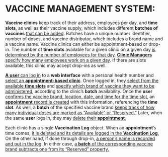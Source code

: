 # VACCINE MANAGEMENT SYSTEM:

**Vaccine clinics** keep track of their address, employees per day, and **time slots**, as well as their vaccine supply, which includes different **batches of vaccines** <ins>that can be added</ins>. Batches have a unique number identifier, number of doses, and vaccine distributor, which includes a brand name and a vaccine name. Vaccine clinics can either be appointment-based or drop-in. The number of **time slots** available for a given clinic on a given day <ins>is determined by the number of employees for that day</ins>. <ins>**Clinic Managers** specify how many employees work on a given day</ins>. If there are slots available, this clinic may accept drop-ins as well.

<ins>**A user** can log in</ins> to a **web interface** with a personal health number and <ins>select an **appointment-based clinic**</ins>. Once logged in, they <ins>select from the available **time slots**</ins> and <ins>specify which brand of vaccine they want to be administered</ins>, according to the clinic’s **batch** availability. Once the **user** <ins>confirms the vaccine brand, location, date, and time for the time slot</ins>, an <ins>**appointment** record is created</ins> with this information, referencing the **time slot**. As well, a **batch** of the specified vaccine brand <ins>keeps track of how many individual doses are marked as “Available” or “Reserved.”</ins> Later, when the same **user** logs in, they may <ins>delete their **appointment**.</ins>

Each clinic has a single **Vaccination Log** object. When an **appointment**’s time comes, <ins>it is deleted and its details are logged in the **Vaccination Log**.</ins> On the other hand, if done through drop-in, <ins>a person’s name is recorded and put in the log</ins>. In either case, <ins>a **batch** of the corresponding vaccine brand subtracts one from its “Reserved” property.</ins>
